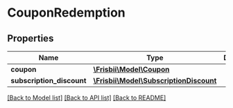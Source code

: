 # CouponRedemption

## Properties
Name | Type | Description | Notes
------------ | ------------- | ------------- | -------------
**coupon** | [**\Frisbii\Model\Coupon**](Coupon.md) |  | 
**subscription_discount** | [**\Frisbii\Model\SubscriptionDiscount**](SubscriptionDiscount.md) |  | 

[[Back to Model list]](../../README.md#documentation-for-models) [[Back to API list]](../../README.md#documentation-for-api-endpoints) [[Back to README]](../../README.md)

